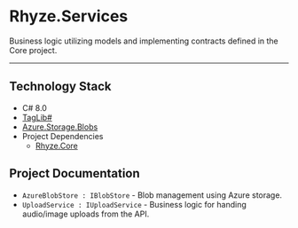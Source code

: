 # Rhyze.Services

Business logic utilizing models and implementing contracts defined in the Core project.

-------

## Technology Stack
* C# 8.0
* [TagLib#](https://github.com/mono/taglib-sharp/)
* [Azure.Storage.Blobs](https://github.com/Azure/azure-sdk-for-net/tree/master/sdk/storage/Azure.Storage.Blobs)
* Project Dependencies
  * [Rhyze.Core](../Rhyze.Core/README.md)

## Project Documentation

* `AzureBlobStore : IBlobStore` - Blob management using Azure storage.
* `UploadService : IUploadService` - Business logic for handing audio/image uploads from the API.